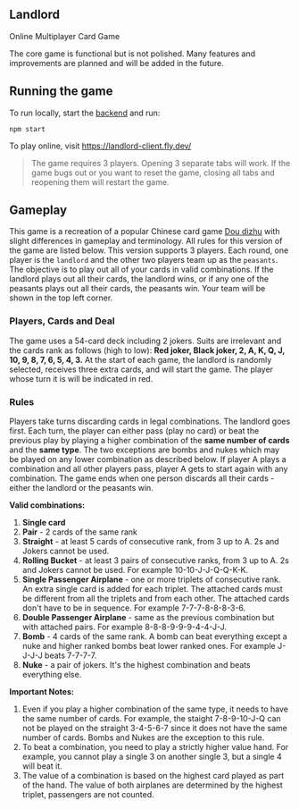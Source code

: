 ## Landlord

Online Multiplayer Card Game

The core game is functional but is not polished. Many features and improvements are planned and will be added in the future.

## Running the game

To run locally, start the [backend](https://github.com/Snypintyme/landlord-backend) and run:

```
npm start
```

To play online, visit https://landlord-client.fly.dev/

> The game requires 3 players. Opening 3 separate tabs will work. If the game bugs out or you want to reset the game, closing all tabs and reopening them will restart the game.

## Gameplay

This game is a recreation of a popular Chinese card game [Dou dizhu](https://en.wikipedia.org/wiki/Dou_dizhu) with slight differences in gameplay and terminology. All rules for this version of the game are listed below. This version supports 3 players. Each round, one player is the `landlord` and the other two players team up as the `peasants`. The objective is to play out all of your cards in valid combinations. If the landlord plays out all their cards, the landlord wins, or if any one of the peasants plays out all their cards, the peasants win. Your team will be shown in the top left corner.

### Players, Cards and Deal

The game uses a 54-card deck including 2 jokers. Suits are irrelevant and the cards rank as follows (high to low):
<b>Red joker, Black joker, 2, A, K, Q, J, 10, 9, 8, 7, 6, 5, 4, 3.</b>
At the start of each game, the landlord is randomly selected, receives three extra cards, and will start the game. The player whose turn it is will be indicated in red.

### Rules

Players take turns discarding cards in legal combinations. The landlord goes first. Each turn, the player can either pass (play no card) or beat the previous play by playing a higher combination of the <b>same number of cards</b> and the <b>same type</b>. The two exceptions are bombs and nukes which may be played on any lower combination as described below. If player A plays a combination and all other players pass, player A gets to start again with any combination. The game ends when one person discards all their cards - either the landlord or the peasants win.

<b>Valid combinations:</b>

1. <b>Single card</b>
1. <b>Pair</b> - 2 cards of the same rank
1. <b>Straight</b> - at least 5 cards of consecutive rank, from 3 up to A. 2s and Jokers cannot be used.
1. <b>Rolling Bucket</b> - at least 3 pairs of consecutive ranks, from 3 up to A. 2s and Jokers cannot be used. For example 10-10-J-J-Q-Q-K-K.
1. <b>Single Passenger Airplane</b> - one or more triplets of consecutive rank. An extra single card is added for each triplet. The attached cards must be different from all the triplets and from each other. The attached cards don't have to be in sequence. For example 7-7-7-8-8-8-3-6.
1. <b>Double Passenger Airplane</b> - same as the previous combination but with attached pairs. For example 8-8-8-9-9-9-4-4-J-J.
1. <b>Bomb</b> - 4 cards of the same rank. A bomb can beat everything except a nuke and higher ranked bombs beat lower ranked ones. For example J-J-J-J beats 7-7-7-7.
1. <b>Nuke</b> - a pair of jokers. It's the highest combination and beats everything else.

<b>Important Notes:</b>

1. Even if you play a higher combination of the same type, it needs to have the same number of cards. For example, the staight 7-8-9-10-J-Q can not be played on the straight 3-4-5-6-7 since it does not have the same number of cards. Bombs and Nukes are the exception to this rule.
1. To beat a combination, you need to play a strictly higher value hand. For example, you cannot play a single 3 on another single 3, but a single 4 will beat it.
1. The value of a combination is based on the highest card played as part of the hand. The value of both airplanes are determined by the highest triplet, passengers are not counted.
